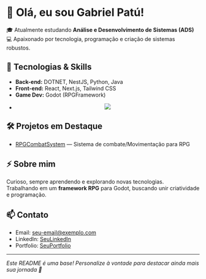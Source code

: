 # 👋 Olá, eu sou Gabriel Patú!

🎓 Atualmente estudando **Análise e Desenvolvimento de Sistemas (ADS)**  
💻 Apaixonado por tecnologia, programação e criação de sistemas robustos.

## 🚀 Tecnologias & Skills
- **Back-end:** DOTNET, NestJS, Python, Java
- **Front-end:** React, Next.js, Tailwind CSS
- **Game Dev:** Godot (RPGFramework)
- <p align="center">
  <a href="https://skillicons.dev">
    <img src="https://skillicons.dev/icons?i=git,kubernetes,docker,c,vim" />
  </a>
</p>

## 🛠️ Projetos em Destaque
- [RPGCombatSystem](https://github.com/BielPatu/RPGCombatSystem) — Sistema de combate/Movimentação para RPG

## ⚡ Sobre mim
Curioso, sempre aprendendo e explorando novas tecnologias.  
Trabalhando em um **framework RPG** para Godot, buscando unir criatividade e programação.

## 📫 Contato
<!-- Adicione aqui seus links de LinkedIn, portfólio, e-mail, etc. -->
- Email: seu-email@exemplo.com
- LinkedIn: [SeuLinkedIn](#)
- Portfolio: [SeuPortfolio](#)

---

*Este README é uma base! Personalize à vontade para destacar ainda mais sua jornada 🚀*
